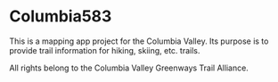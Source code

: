 Columbia583
===========

This is a mapping app project for the Columbia Valley.  Its purpose is to provide trail information for hiking, skiing, etc. trails.

All rights belong to the Columbia Valley Greenways Trail Alliance.
